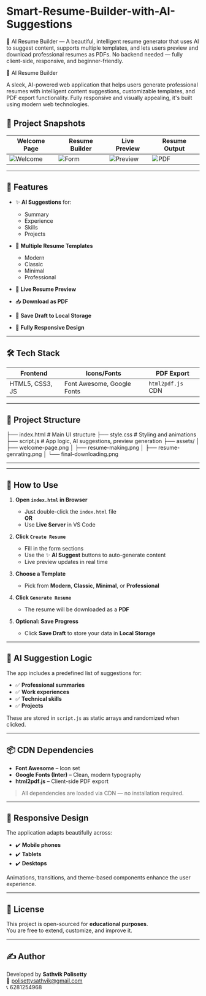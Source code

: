 # Smart-Resume-Builder-with-AI-Suggestions
🚀 AI Resume Builder — A beautiful, intelligent resume generator that uses AI to suggest content, supports multiple templates, and lets users preview and download professional resumes as PDFs. No backend needed — fully client-side, responsive, and beginner-friendly.

 🌟 AI Resume Builder

A sleek, AI-powered web application that helps users generate professional resumes with intelligent content suggestions, customizable templates, and PDF export functionality. Fully responsive and visually appealing, it's built using modern web technologies.

## 📸 Project Snapshots

| Welcome Page | Resume Builder | Live Preview | Resume Output |
|--------------|----------------|--------------|----------------|
| ![Welcome](assets/welcome-page.png) | ![Form](assets/resume-making.png) | ![Preview](assets/resume-genrating.png) | ![PDF](assets/final-downloading.png) |

---

## 🚀 Features

- ✨ **AI Suggestions** for:
  - Summary
  - Experience
  - Skills
  - Projects

- 🎨 **Multiple Resume Templates**
  - Modern
  - Classic
  - Minimal
  - Professional

- 📄 **Live Resume Preview**
- 📥 **Download as PDF**
- 💾 **Save Draft to Local Storage**
- 📱 **Fully Responsive Design**

---

## 🛠️ Tech Stack

| Frontend       | Icons/Fonts    | PDF Export      |
|----------------|----------------|-----------------|
| HTML5, CSS3, JS | Font Awesome, Google Fonts | `html2pdf.js` CDN |

---

## 📂 Project Structure

├── index.html # Main UI structure
├── style.css # Styling and animations
├── script.js # App logic, AI suggestions, preview generation
├── assets/
│ ├── welcome-page.png
│ ├── resume-making.png
│ ├── resume-genrating.png
│ └── final-downloading.png

---


---

## 🧪 How to Use

1. **Open `index.html` in Browser**
   - Just double-click the `index.html` file  
   **OR**  
   - Use **Live Server** in VS Code

2. **Click `Create Resume`**
   - Fill in the form sections
   - Use the ✨ **AI Suggest** buttons to auto-generate content
   - Live preview updates in real time

3. **Choose a Template**
   - Pick from **Modern**, **Classic**, **Minimal**, or **Professional**

4. **Click `Generate Resume`**
   - The resume will be downloaded as a **PDF**

5. **Optional: Save Progress**
   - Click **Save Draft** to store your data in **Local Storage**

---

## 🧠 AI Suggestion Logic

The app includes a predefined list of suggestions for:

- ✅ **Professional summaries**
- ✅ **Work experiences**
- ✅ **Technical skills**
- ✅ **Projects**

These are stored in `script.js` as static arrays and randomized when clicked.

---

## 📦 CDN Dependencies

- **Font Awesome** – Icon set  
- **Google Fonts (Inter)** – Clean, modern typography  
- **html2pdf.js** – Client-side PDF export  

> All dependencies are loaded via CDN — no installation required.

---

## 📱 Responsive Design

The application adapts beautifully across:

- ✔️ **Mobile phones**
- ✔️ **Tablets**
- ✔️ **Desktops**

Animations, transitions, and theme-based components enhance the user experience.

---

## 📜 License

This project is open-sourced for **educational purposes**.  
You are free to extend, customize, and improve it.

---

## ✍️ Author

Developed  by **Sathvik Polisetty**  
📧 [polisettysathvik@gmail.com](mailto:polisettysathvik@gmail.com)  
📞 6281254968

